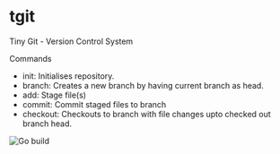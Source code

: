 # tgit
Tiny Git - Version Control System

Commands
- init: Initialises repository.
- branch: Creates a new branch by having current branch as head.
- add: Stage file(s)
- commit: Commit staged files to branch
- checkout: Checkouts to branch with file changes upto checked out branch head.



![Go build](https://github.com/humanbeeng/tgit/actions/workflows/go.yml/badge.svg)


